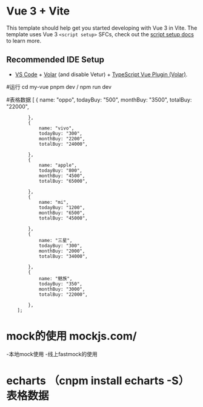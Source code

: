 # Vue 3 + Vite

This template should help get you started developing with Vue 3 in Vite. The template uses Vue 3 `<script setup>` SFCs, check out the [script setup docs](https://v3.vuejs.org/api/sfc-script-setup.html#sfc-script-setup) to learn more.

## Recommended IDE Setup

- [VS Code](https://code.visualstudio.com/) + [Volar](https://marketplace.visualstudio.com/items?itemName=Vue.volar) (and disable Vetur) + [TypeScript Vue Plugin (Volar)](https://marketplace.visualstudio.com/items?itemName=Vue.vscode-typescript-vue-plugin).

#运行
cd my-vue
pnpm dev / npm run dev

#表格数据
[
            {
                name: "oppo",
                todayBuy: "500",
                monthBuy: "3500",
                totalBuy: "22000",

            },
            {
                name: "vivo",
                todayBuy: "300",
                monthBuy: "2200",
                totalBuy: "24000",

            },
            {
                name: "apple",
                todayBuy: "800",
                monthBuy: "4500",
                totalBuy: "65000",

            },
            {
                name: "mi",
                todayBuy: "1200",
                monthBuy: "6500",
                totalBuy: "45000",

            },
            {
                name: "三星",
                todayBuy: "300",
                monthBuy: "2000",
                totalBuy: "34000",

            },
            {
                name: "魅族",
                todayBuy: "350",
                monthBuy: "3000",
                totalBuy: "22000",

            },
        ];
# mock的使用 mockjs.com/
-本地mock使用
-线上fastmock的使用

# echarts （cnpm install echarts -S）表格数据



